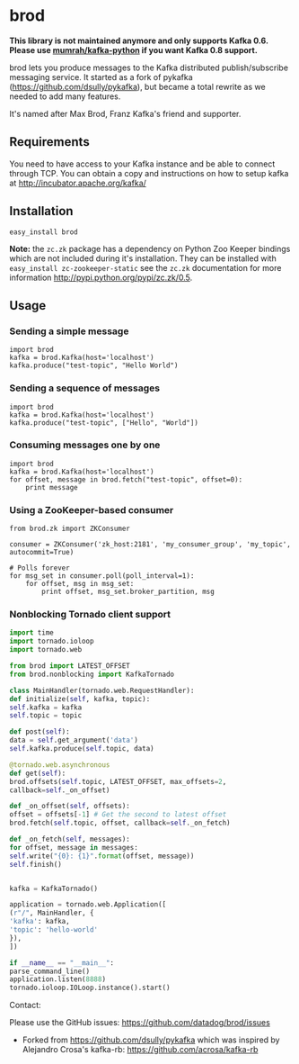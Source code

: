 # brod

__This library is not maintained anymore and only supports Kafka 0.6. Please use [mumrah/kafka-python](https://github.com/mumrah/kafka-python) if you want Kafka 0.8 support.__

brod lets you produce messages to the Kafka distributed publish/subscribe 
messaging service. It started as a fork of pykafka 
(https://github.com/dsully/pykafka), but became a total rewrite as we needed to
add many features.

It's named after Max Brod, Franz Kafka's friend and supporter.

## Requirements

You need to have access to your Kafka instance and be able to connect through
TCP. You can obtain a copy and instructions on how to setup kafka at
http://incubator.apache.org/kafka/

## Installation

`easy_install brod`

**Note:** the `zc.zk` package has a dependency on Python Zoo Keeper bindings which are not included during it's installation. They can be installed with `easy_install zc-zookeeper-static` see the `zc.zk` documentation for more information http://pypi.python.org/pypi/zc.zk/0.5.

## Usage

### Sending a simple message

    import brod
    kafka = brod.Kafka(host='localhost')
    kafka.produce("test-topic", "Hello World")

### Sending a sequence of messages

    import brod
    kafka = brod.Kafka(host='localhost')
    kafka.produce("test-topic", ["Hello", "World"])

### Consuming messages one by one

    import brod
    kafka = brod.Kafka(host='localhost')
    for offset, message in brod.fetch("test-topic", offset=0):
        print message

### Using a ZooKeeper-based consumer

    from brod.zk import ZKConsumer

    consumer = ZKConsumer('zk_host:2181', 'my_consumer_group', 'my_topic', autocommit=True)

    # Polls forever
    for msg_set in consumer.poll(poll_interval=1):
        for offset, msg in msg_set:
            print offset, msg_set.broker_partition, msg

### Nonblocking Tornado client support

```python
import time
import tornado.ioloop
import tornado.web

from brod import LATEST_OFFSET
from brod.nonblocking import KafkaTornado

class MainHandler(tornado.web.RequestHandler):
def initialize(self, kafka, topic):
self.kafka = kafka
self.topic = topic

def post(self):
data = self.get_argument('data')
self.kafka.produce(self.topic, data)

@tornado.web.asynchronous
def get(self):
brod.offsets(self.topic, LATEST_OFFSET, max_offsets=2, 
callback=self._on_offset)

def _on_offset(self, offsets):
offset = offsets[-1] # Get the second to latest offset
brod.fetch(self.topic, offset, callback=self._on_fetch)

def _on_fetch(self, messages):
for offset, message in messages:
self.write("{0}: {1}".format(offset, message))
self.finish()


kafka = KafkaTornado()

application = tornado.web.Application([
(r"/", MainHandler, {
'kafka': kafka,
'topic': 'hello-world'
}),
])

if __name__ == "__main__":
parse_command_line()
application.listen(8888)
tornado.ioloop.IOLoop.instance().start()
```
    

Contact:

Please use the GitHub issues: https://github.com/datadog/brod/issues

* Forked from https://github.com/dsully/pykafka which was inspired by Alejandro Crosa's kafka-rb: https://github.com/acrosa/kafka-rb
